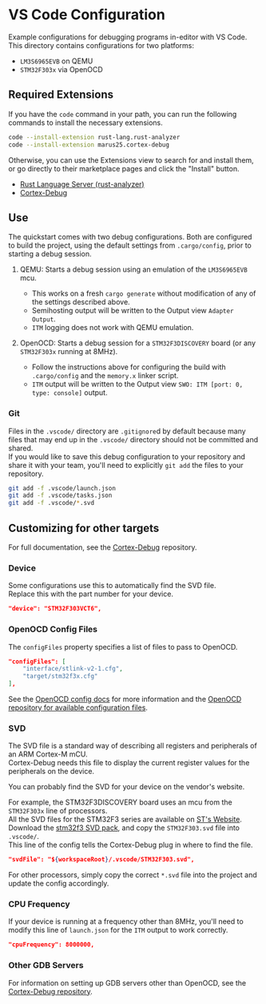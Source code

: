 # VS Code Configuration

Example configurations for debugging programs in-editor with VS Code.  
This directory contains configurations for two platforms:

 - `LM3S6965EVB` on QEMU
 - `STM32F303x` via OpenOCD

## Required Extensions

If you have the `code` command in your path, you can run the following commands to install the necessary extensions.

```sh
code --install-extension rust-lang.rust-analyzer
code --install-extension marus25.cortex-debug
```

Otherwise, you can use the Extensions view to search for and install them, or go directly to their marketplace pages and click the "Install" button.

- [Rust Language Server (rust-analyzer)](https://marketplace.visualstudio.com/items?itemName=rust-lang.rust-analyzer)
- [Cortex-Debug](https://marketplace.visualstudio.com/items?itemName=marus25.cortex-debug)

## Use

The quickstart comes with two debug configurations.
Both are configured to build the project, using the default settings from `.cargo/config`, prior to starting a debug session.

1. QEMU: Starts a debug session using an emulation of the `LM3S6965EVB` mcu.
   - This works on a fresh `cargo generate` without modification of any of the settings described above.
   - Semihosting output will be written to the Output view `Adapter Output`.
   - `ITM` logging does not work with QEMU emulation.

2. OpenOCD: Starts a debug session for a `STM32F3DISCOVERY` board (or any `STM32F303x` running at 8MHz).
   - Follow the instructions above for configuring the build with `.cargo/config` and the `memory.x` linker script.
   - `ITM` output will be written to the Output view `SWO: ITM [port: 0, type: console]` output.

### Git

Files in the `.vscode/` directory are `.gitignore`d by default because many files that may end up in the `.vscode/` directory should not be committed and shared.  
If you would like to save this debug configuration to your repository and share it with your team, you'll need to explicitly `git add` the files to your repository.

```sh
git add -f .vscode/launch.json
git add -f .vscode/tasks.json
git add -f .vscode/*.svd
```

## Customizing for other targets

For full documentation, see the [Cortex-Debug][cortex-debug] repository.

### Device

Some configurations use this to automatically find the SVD file.  
Replace this with the part number for your device.

```json
"device": "STM32F303VCT6",
```

### OpenOCD Config Files

The `configFiles` property specifies a list of files to pass to OpenOCD.

```json
"configFiles": [
    "interface/stlink-v2-1.cfg",
    "target/stm32f3x.cfg"
],
```

See the [OpenOCD config docs][openocd-config] for more information and the [OpenOCD repository for available configuration files][openocd-repo].

### SVD

The SVD file is a standard way of describing all registers and peripherals of an ARM Cortex-M mCU.  
Cortex-Debug needs this file to display the current register values for the peripherals on the device.  

You can probably find the SVD for your device on the vendor's website.  


For example, the STM32F3DISCOVERY board uses an mcu from the `STM32F303x` line of processors.  
All the SVD files for the STM32F3 series are available on [ST's Website][stm32f3].  
Download the [stm32f3 SVD pack][stm32f3-svd], and copy the `STM32F303.svd` file into `.vscode/`.  
This line of the config tells the Cortex-Debug plug in where to find the file.

```json
"svdFile": "${workspaceRoot}/.vscode/STM32F303.svd",
```

For other processors, simply copy the correct `*.svd` file into the project and update the config accordingly.

### CPU Frequency

If your device is running at a frequency other than 8MHz, you'll need to modify this line of `launch.json` for the `ITM` output to work correctly.

```json
"cpuFrequency": 8000000,
```

### Other GDB Servers

For information on setting up GDB servers other than OpenOCD, see the [Cortex-Debug repository][cortex-debug].

[cortex-debug]: https://github.com/Marus/cortex-debug
[stm32f3]: https://www.st.com/content/st_com/en/products/microcontrollers-microprocessors/stm32-32-bit-arm-cortex-mcus/stm32-mainstream-mcus/stm32f3-series.html#resource
[stm32f3-svd]: https://www.st.com/resource/en/svd/stm32f3_svd.zip
[openocd-config]: http://openocd.org/doc/html/Config-File-Guidelines.html
[openocd-repo]: https://sourceforge.net/p/openocd/code/ci/master/tree/tcl/
